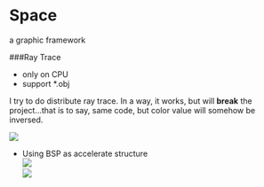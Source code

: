 Space
=====

a graphic framework

###Ray Trace
 * only on CPU
 * support *.obj  

I try to do distribute ray trace. In a way, it works, but will **break** the project...that is to say, same code, but color value will somehow be inversed.
 
 ![](https://lh4.googleusercontent.com/-hibiRyKk75Y/UrKixagXqHI/AAAAAAAABdc/9gkm2Ih3dmA/w640-h480-no/QQ%25E6%2588%25AA%25E5%259B%25BE20131219152520.jpg)

  * Using BSP as accelerate structure  
  ![](https://lh6.googleusercontent.com/-1TI1AQbqfnI/UrZRyzNDzOI/AAAAAAAABeM/1BvvIIG8ATA/w640-h480-no/QQ%25E6%2588%25AA%25E5%259B%25BE20131222104108.jpg)  
  ![](https://lh5.googleusercontent.com/ZX2Yrsl8jw4Rr87wCMwcxv0sBvLaDm8rjSOYSOe6x0I=w640-h480)   

